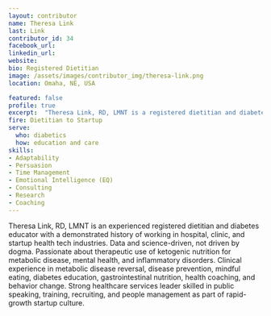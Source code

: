 ```yaml
---
layout: contributor
name: Theresa Link
last: Link
contributor_id: 34
facebook_url: 
linkedin_url: 
website: 
bio: Registered Dietitian 
image: /assets/images/contributor_img/theresa-link.png
location: Omaha, NE, USA

featured: false
profile: true
excerpt:  "Theresa Link, RD, LMNT is a registered dietitian and diabetes educator with a demonstrated history of working in hospital, clinic, and startup health tech industries."
fire: Dietitian to Startup
serve:
  who: diabetics
  how: education and care
skills:
- Adaptability
- Persuasion
- Time Management
- Emotional Intelligence (EQ)
- Consulting
- Research
- Coaching
---
```

Theresa Link, RD, LMNT is an experienced registered dietitian and diabetes educator with a demonstrated history of working in hospital, clinic, and startup health tech industries. Data and science-driven, not driven by dogma. Passionate about therapeutic use of ketogenic nutrition for metabolic disease, mental health, and inflammatory disorders. Clinical experience in metabolic disease reversal, disease prevention, mindful eating, diabetes education, gastrointestinal nutrition, health coaching, and behavior change. Strong healthcare services leader skilled in public speaking, training, recruiting, and people management as part of rapid-growth startup culture.